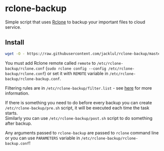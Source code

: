 # rclone-backup

Simple script that uses [Rclone](https://rclone.org) to backup your important files to cloud service.

## Install

```bash
wget -O - https://raw.githubusercontent.com/jacklul/rclone-backup/master/install.sh | sudo bash
```

You must add Rclone remote called `remote` to `/etc/rclone-backup/rclone.conf` (`sudo rclone config --config /etc/rclone-backup/rclone.conf`) or set it with `REMOTE` variable in `/etc/rclone-backup/rclone-backup.conf`.

Filtering rules are in `/etc/rclone-backup/filter.list` - see [here](https://rclone.org/filtering/) for more information.

If there is something you need to do before every backup you can create `/etc/rclone-backup/pre.sh` script, it will be executed each time the task starts.  
Similarly you can use `/etc/rclone-backup/post.sh` script to do something after backup.

Any arguments passed to `rclone-backup` are passed to `rclone` command line or you can use `PARAMETERS` variable in `/etc/rclone-backup/rclone-backup.conf`!
